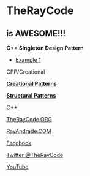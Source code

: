 # TheRayCode
## is AWESOME!!!
**C++ Singleton Design Pattern**

 * [Example 1](/SN1/README.md)

CPP/Creational

**[Creational Patterns](../README.md)**

**[Structural Patterns](../Structural/README.md)**

[C++](https://github.com/RayAndrade/TheRayCode/tree/main/CPP/README.md)  


[TheRayCode.ORG](https://www.TheRayCode.org)

[RayAndrade.COM](https://www.RayAndrade.com)

[Facebook](https://www.facebook.com/TheRayCode/)

[Twitter @TheRayCode](https://www.twitter.com/TheRayCode/)

[YouTube](https://www.youtube.com/AndradeRay/)


